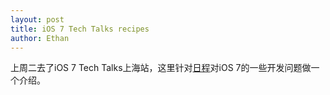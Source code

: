 ```yaml
---
layout: post
title: iOS 7 Tech Talks recipes
author: Ethan
---
```


上周二去了iOS 7 Tech Talks上海站，这里针对[日程][1]对iOS 7的一些开发问题做一个介绍。


[1]: https://developer.apple.com/tech-talks/cn/